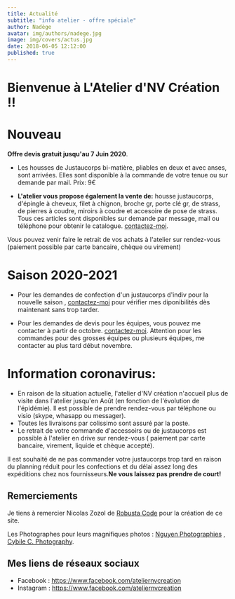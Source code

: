 ```yaml
---
title: Actualité
subtitle: "info atelier - offre spéciale"
author: Nadège
avatar: img/authors/nadege.jpg
image: img/covers/actus.jpg
date: 2018-06-05 12:12:00
published: true
---
```

Bienvenue à L'Atelier d'NV Création !!
====

**Nouveau**
====

  **Offre devis gratuit jusqu'au 7 Juin 2020**.
 

* Les housses de Justaucorps bi-matière, pliables en deux et avec anses, sont arrivées. Elles sont disponible à la commande de votre tenue ou sur demande par mail. Prix: 9€


* **L'atelier vous propose également la vente de:** housse justaucorps, d'épingle à cheveux, filet à chignon, broche gr, porte clé gr, de strass, de pierres à coudre, miroirs à coudre et accesoire de pose de strass. Tous ces articles sont disponibles sur demande par message, mail ou téléphone pour obtenir le catalogue. [contactez-moi](/#/2018/06/02/contacts).


Vous pouvez venir faire le retrait de vos achats à l'atelier sur rendez-vous (paiement possible par carte bancaire, chèque ou virement)

**Saison 2020-2021**
====

* Pour les demandes de confection d'un justaucorps d'indiv pour la nouvelle saison , [contactez-moi](/#/2018/06/02/contacts) pour vérifier mes diponibilités dès maintenant sans trop tarder.

* Pour les demandes de devis pour les équipes, vous pouvez me contacter à partir de octobre. [contactez-moi](/#/2018/06/02/contacts).
Attention pour les commandes pour des grosses équipes ou plusieurs équipes, me contacter au plus tard début novembre.

 
Information coronavirus:
====

* En raison de la situation actuelle, l'atelier d'NV création n'accueil plus de visite dans l'atelier jusqu'en Août (en fonction de l'évolution de l'épidémie). Il est possible de prendre rendez-vous par téléphone ou visio (skype, whasapp ou messager).
* Toutes les livraisons par colissimo sont assuré par la poste.
* Le retrait de votre commande d'accessoirs ou de justaucorps est possible à l'atelier en drive sur rendez-vous ( paiement par carte bancaire, virement, liquide et chèque accepté).

Il est souhaité de ne pas commander votre justaucorps trop tard en raison du planning réduit pour les confections et du délai assez long des expéditions chez nos fournisseurs.**Ne vous laissez pas prendre de court!**







 
Remerciements
----

 
Je tiens à remercier Nicolas Zozol de [Robusta Code](http://www.robusta.io) pour la création de ce site. 

Les Photographes pour leurs magnifiques photos : [Nguyen Photographies](http://www.ngtuan.com) , [Cybile C. Photography](https://www.facebook.com/Cybile-C-Photography-246675958701076/).
 
 
 
Mes liens de réseaux sociaux
----
 
* Facebook : <a href="https://www.facebook.com/ateliernvcreation">https://www.facebook.com/ateliernvcreation</a>
* Instagram : <a href="https://www.instagram.com/atelier.nvcreation">https://www.facebook.com/ateliernvcreation</a>
